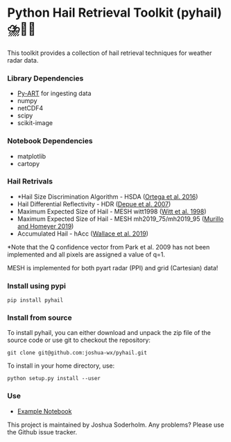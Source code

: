 # Python Hail Retrieval Toolkit (pyhail) ⛈️📡🧊

This toolkit provides a collection of hail retrieval techniques for
weather radar data.

### Library Dependencies
- [Py-ART](https://github.com/ARM-DOE/pyart/) for ingesting data
- numpy
- netCDF4
- scipy
- scikit-image
### Notebook Dependencies
- matplotlib
- cartopy

### Hail Retrivals
- *Hail Size Discrimination Algorithm - HSDA ([Ortega et al. 2016](https://journals.ametsoc.org/doi/10.1175/JAMC-D-15-0203.1))
- Hail Differential Reflectivity - HDR ([Depue et al. 2007](https://doi.org/10.1175/JAM2529.1))
- Maximum Expected Size of Hail - MESH witt1998 ([Witt et al. 1998](https://journals.ametsoc.org/doi/10.1175/1520-0434%281998%29013%3C0286%3AAEHDAF%3E2.0.CO%3B2))
- Maximum Expected Size of Hail - MESH mh2019_75/mh2019_95 ([Murillo and Homeyer 2019](https://journals.ametsoc.org/view/journals/apme/58/5/jamc-d-18-0247.1.xml))
- Accumulated Hail - hAcc ([Wallace et al. 2019](https://journals.ametsoc.org/view/journals/wefo/34/1/waf-d-18-0053_1.xml))

*Note that the Q confidence vector from Park et al. 2009 has not been implemented and all pixels are assigned a value of q=1.

MESH is implemented for both pyart radar (PPI) and grid (Cartesian) data!

### Install using pypi

`pip install pyhail`

### Install from source
To install pyhail, you can either download and unpack the zip file of the source code or use git to checkout the repository:

`git clone git@github.com:joshua-wx/pyhail.git`

To install in your home directory, use:

`python setup.py install --user`

### Use
- [Example Notebook](https://github.com/joshua-wx/pyhail/blob/master/notebooks/example.ipynb)

This project is maintained by Joshua Soderholm. Any problems? Please use the Github issue tracker.